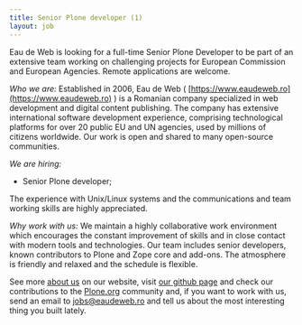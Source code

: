 ```yaml
---
title: Senior Plone developer (1)
layout: job
---
```


Eau de Web is looking for a full-time Senior Plone Developer to be part of an extensive team working on challenging projects for European Commission and European Agencies. Remote applications are welcome.

*Who we are:*
Established in 2006, Eau de Web ( [https://www.eaudeweb.ro](https://www.eaudeweb.ro) ) is a Romanian company specialized in web development and digital content publishing. 
The company has extensive international software development experience, comprising technological platforms for over 20 public EU and UN agencies, used by millions of citizens worldwide.
Our work is open and shared to many open-source communities.

*We are hiring:*
-	Senior Plone developer;

The experience with Unix/Linux systems and the communications and team working skills are highly appreciated.

*Why work with us:*
We maintain a highly collaborative work environment which encourages the constant improvement of skills and in close contact with modern tools and technologies.
Our team includes senior developers, known contributors to Plone and Zope core and add-ons.
The atmosphere is friendly and relaxed and the schedule is flexible.

See more [about us][] on our website, visit [our github page][] and check our contributions to the [Plone.org](plone.org) community and, if you want to work with us, send an email to jobs@eaudeweb.ro and tell us about the most interesting thing you built lately.

[about us]: https://www.eaudeweb.ro/#about-us
[our github page]: https://github.com/eaudeweb/eaudeweb.github.com
